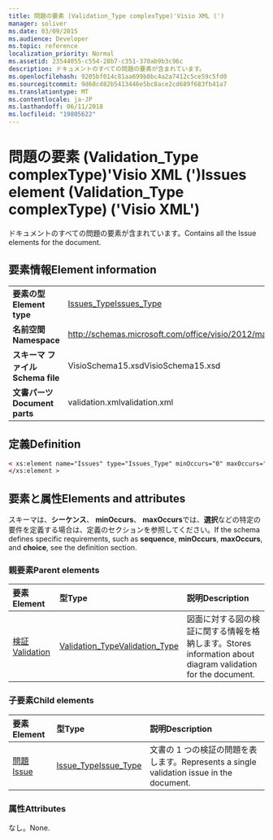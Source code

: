```yaml
---
title: 問題の要素 (Validation_Type complexType)'Visio XML (')
manager: soliver
ms.date: 03/09/2015
ms.audience: Developer
ms.topic: reference
localization_priority: Normal
ms.assetid: 23544055-c554-28b7-c351-370ab9b3c96c
description: ドキュメントのすべての問題の要素が含まれています。
ms.openlocfilehash: 9205bf014c81aa699b8bc4a2a7412c5ce59c5fd0
ms.sourcegitcommit: 9d60cd82b5413446e5bc8ace2cd689f683fb41a7
ms.translationtype: MT
ms.contentlocale: ja-JP
ms.lasthandoff: 06/11/2018
ms.locfileid: "19805622"
---
```

# <a name="issues-element-validationtype-complextype-visio-xml"></a><span data-ttu-id="7396a-103">問題の要素 (Validation_Type complexType)'Visio XML (')</span><span class="sxs-lookup"><span data-stu-id="7396a-103">Issues element (Validation_Type complexType) ('Visio XML')</span></span>

<span data-ttu-id="7396a-104">ドキュメントのすべての問題の要素が含まれています。</span><span class="sxs-lookup"><span data-stu-id="7396a-104">Contains all the Issue elements for the document.</span></span>
  
## <a name="element-information"></a><span data-ttu-id="7396a-105">要素情報</span><span class="sxs-lookup"><span data-stu-id="7396a-105">Element information</span></span>

|||
|:-----|:-----|
|<span data-ttu-id="7396a-106">**要素の型**</span><span class="sxs-lookup"><span data-stu-id="7396a-106">**Element type**</span></span> <br/> |[<span data-ttu-id="7396a-107">Issues_Type</span><span class="sxs-lookup"><span data-stu-id="7396a-107">Issues_Type</span></span>](issues_type-complextypevisio-xml.md) <br/> |
|<span data-ttu-id="7396a-108">**名前空間**</span><span class="sxs-lookup"><span data-stu-id="7396a-108">**Namespace**</span></span> <br/> |http://schemas.microsoft.com/office/visio/2012/main  <br/> |
|<span data-ttu-id="7396a-109">**スキーマ ファイル**</span><span class="sxs-lookup"><span data-stu-id="7396a-109">**Schema file**</span></span> <br/> |<span data-ttu-id="7396a-110">VisioSchema15.xsd</span><span class="sxs-lookup"><span data-stu-id="7396a-110">VisioSchema15.xsd</span></span>  <br/> |
|<span data-ttu-id="7396a-111">**文書パーツ**</span><span class="sxs-lookup"><span data-stu-id="7396a-111">**Document parts**</span></span> <br/> |<span data-ttu-id="7396a-112">validation.xml</span><span class="sxs-lookup"><span data-stu-id="7396a-112">validation.xml</span></span>  <br/> |
   
## <a name="definition"></a><span data-ttu-id="7396a-113">定義</span><span class="sxs-lookup"><span data-stu-id="7396a-113">Definition</span></span>

```XML
< xs:element name="Issues" type="Issues_Type" minOccurs="0" maxOccurs="1" >
</xs:element >
```

## <a name="elements-and-attributes"></a><span data-ttu-id="7396a-114">要素と属性</span><span class="sxs-lookup"><span data-stu-id="7396a-114">Elements and attributes</span></span>

<span data-ttu-id="7396a-115">スキーマは、**シーケンス**、 **minOccurs**、 **maxOccurs**では、**選択**などの特定の要件を定義する場合は、定義のセクションを参照してください。</span><span class="sxs-lookup"><span data-stu-id="7396a-115">If the schema defines specific requirements, such as **sequence**, **minOccurs**, **maxOccurs**, and **choice**, see the definition section.</span></span> 
  
### <a name="parent-elements"></a><span data-ttu-id="7396a-116">親要素</span><span class="sxs-lookup"><span data-stu-id="7396a-116">Parent elements</span></span>

|<span data-ttu-id="7396a-117">**要素**</span><span class="sxs-lookup"><span data-stu-id="7396a-117">**Element**</span></span>|<span data-ttu-id="7396a-118">**型**</span><span class="sxs-lookup"><span data-stu-id="7396a-118">**Type**</span></span>|<span data-ttu-id="7396a-119">**説明**</span><span class="sxs-lookup"><span data-stu-id="7396a-119">**Description**</span></span>|
|:-----|:-----|:-----|
|[<span data-ttu-id="7396a-120">検証</span><span class="sxs-lookup"><span data-stu-id="7396a-120">Validation</span></span>](validation-elementvisio-xml.md) <br/> |[<span data-ttu-id="7396a-121">Validation_Type</span><span class="sxs-lookup"><span data-stu-id="7396a-121">Validation_Type</span></span>](validation_type-complextypevisio-xml.md) <br/> |<span data-ttu-id="7396a-122">図面に対する図の検証に関する情報を格納します。</span><span class="sxs-lookup"><span data-stu-id="7396a-122">Stores information about diagram validation for the document.</span></span>  <br/> |
   
### <a name="child-elements"></a><span data-ttu-id="7396a-123">子要素</span><span class="sxs-lookup"><span data-stu-id="7396a-123">Child elements</span></span>

|<span data-ttu-id="7396a-124">**要素**</span><span class="sxs-lookup"><span data-stu-id="7396a-124">**Element**</span></span>|<span data-ttu-id="7396a-125">**型**</span><span class="sxs-lookup"><span data-stu-id="7396a-125">**Type**</span></span>|<span data-ttu-id="7396a-126">**説明**</span><span class="sxs-lookup"><span data-stu-id="7396a-126">**Description**</span></span>|
|:-----|:-----|:-----|
|[<span data-ttu-id="7396a-127">問題</span><span class="sxs-lookup"><span data-stu-id="7396a-127">Issue</span></span>](issue-element-issues_type-complextypevisio-xml.md) <br/> |[<span data-ttu-id="7396a-128">Issue_Type</span><span class="sxs-lookup"><span data-stu-id="7396a-128">Issue_Type</span></span>](issue_type-complextypevisio-xml.md) <br/> |<span data-ttu-id="7396a-129">文書の 1 つの検証の問題を表します。</span><span class="sxs-lookup"><span data-stu-id="7396a-129">Represents a single validation issue in the document.</span></span>  <br/> |
   
### <a name="attributes"></a><span data-ttu-id="7396a-130">属性</span><span class="sxs-lookup"><span data-stu-id="7396a-130">Attributes</span></span>

<span data-ttu-id="7396a-131">なし。</span><span class="sxs-lookup"><span data-stu-id="7396a-131">None.</span></span>
  

